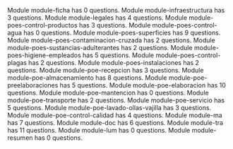 Module module-ficha has 0 questions.
Module module-infraestructura has 3 questions.
Module module-legales has 4 questions.
Module module-poes-control-productos has 3 questions.
Module module-poes-control-agua has 0 questions.
Module module-poes-superficies has 9 questions.
Module module-poes-contaminacion-cruzada has 2 questions.
Module module-poes-sustancias-adulterantes has 2 questions.
Module module-poes-higiene-empleados has 5 questions.
Module module-poes-control-plagas has 2 questions.
Module module-poes-instalaciones has 2 questions.
Module module-poe-recepcion has 3 questions.
Module module-poe-almacenamiento has 8 questions.
Module module-poe-preelaboraciones has 5 questions.
Module module-poe-elaboracion has 10 questions.
Module module-poe-mantencion has 0 questions.
Module module-poe-transporte has 2 questions.
Module module-poe-servicio has 5 questions.
Module module-poe-lavado-ollas-vajilla has 3 questions.
Module module-poe-control-calidad has 4 questions.
Module module-ma has 7 questions.
Module module-doc has 6 questions.
Module module-tra has 11 questions.
Module module-lum has 0 questions.
Module module-resumen has 0 questions.




